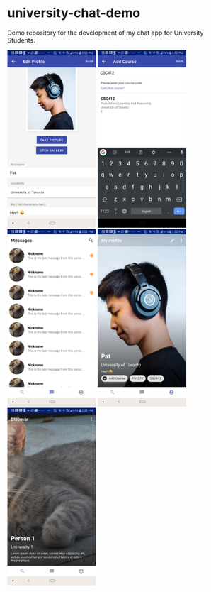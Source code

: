 # university-chat-demo
Demo repository for the development of my chat app for University Students.

<img src="pic1.png?raw=true" alt="" width="200" height="400">
<img src="pic2.png?raw=true" alt="" width="200" height="400">
<img src="pic3.png?raw=true" alt="" width="200" height="400">
<img src="pic4.png?raw=true" alt="" width="200" height="400">
<img src="pic5.png?raw=true" alt="" width="200" height="400">
